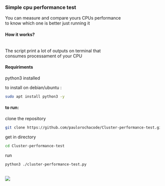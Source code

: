 <h3>Simple cpu performance test</h3>

<a>You can measure and compare yours CPUs performance</br>
to know which one is better just running it</a>

<h4>How it works?</h4></br>
<a>The script print a lot of outputs on terminal that</br> 
consumes processament of your CPU</a>

<h4>Requiriments</h4>

<a> python3 installed </br>

to install on debian/ubuntu :</a>

```bash
sudo apt install python3 -y
```
<h4>to run:</h4>

<a>clone the repository</a>

```bash
git clone https://github.com/paulorochacode/Cluster-performance-test.git
```

<a>get in directory</a>
```bash
cd Cluster-performance-test
```

<a>run</a>
```bash
python3 ./cluster-performance-test.py
```
</br>

<img src="https://github.com/paulorochacode/Cluster-performance-test/imgs/perf-test-img.png">